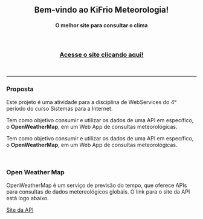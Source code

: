 <h2 align="center"> 
 Bem-vindo ao KiFrio Meteorologia!
</h2>
<h4 align="center">
 O melhor site para consultar o clima
</h4>

<br/>

<h3 align="center">
 <a href="https://viniciusjpsilva.github.io/TSI-KiFrio_Meteorologia/">
  Acesse o site clicando aqui!
 </a>
</h3>

<br/>
<hr/>

<h3>
 Proposta
</h3>

<p>
 Este projeto é uma atividade para a disciplina de WebServices do 4° período do curso Sistemas para a Internet.
</p>
<p>
 Tem como objetivo consumir e utilizar os dados de uma API em específico, o <strong>OpenWeatherMap</strong>, em um Web App de consultas meteorológicas.
</p>
<p>
 Tem como objetivo consumir e utilizar os dados de uma API em específico, o <strong>OpenWeatherMap</strong>, em um Web App de consultas meteorológicas.
</p>

<br/>

<h3>
 Open Weather Map
</h3>

<p>
 OpenWeatherMap é um serviço de previsão do tempo, que oferece APIs para consultas de dados metereológicos globais. O link para o site da API está logo abaixo.
</p>

<a href="https://openweathermap.org/" target="__blank">Site da API</a>
